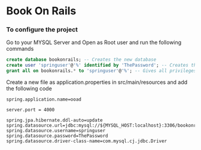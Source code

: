 # Book On Rails



### To configure the project 

Go to your MYSQL Server and Open as Root user and run the following commands

```sql
create database bookonrails; -- Creates the new database
create user 'springuser'@'%' identified by 'ThePassword'; -- Creates the user
grant all on bookonrails.* to 'springuser'@'%'; -- Gives all privileges to the new user
```

Create a new file as application.properties in src/main/resources and add the following code

```properties
spring.application.name=ooad

server.port = 4000

spring.jpa.hibernate.ddl-auto=update
spring.datasource.url=jdbc:mysql://${MYSQL_HOST:localhost}:3306/bookonrails
spring.datasource.username=springuser
spring.datasource.password=ThePassword
spring.datasource.driver-class-name=com.mysql.cj.jdbc.Driver
```